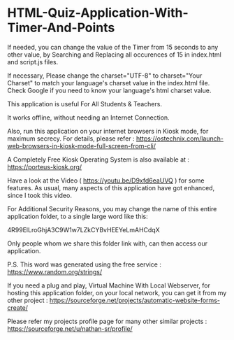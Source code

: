 # HTML-Quiz-Application-With-Timer-And-Points

If needed, you can change the value of the Timer from 15 seconds to any other value, by Searching and Replacing all occurences of 15 in index.html and script.js files.

If necessary, Please change the charset="UTF-8" to charset="Your Charset" to match your language's charset value in the index.html file. Check Google if you need to know your language's html charset value.

This application is useful For All Students & Teachers.

It works offline, without needing an Internet Connection.

Also, run this application on your internet browsers in Kiosk mode, for maximum secrecy. For details, please refer : https://ostechnix.com/launch-web-browsers-in-kiosk-mode-full-screen-from-cli/

A Completely Free Kiosk Operating System is also available at : https://porteus-kiosk.org/

Have a look at the Video ( https://youtu.be/D9xfd6eaUVQ ) for some features. As usual, many aspects of this application have got enhanced, since I took this video.


For Additional Security Reasons, you may change the name of this entire application folder, to a single large word like this:

4R99ElLroGhjA3C9W1w7LZkCYBvHEEYeLmAHCdqX

Only people whom we share this folder link with, can then access our application.

P.S. This word was generated using the free service : https://www.random.org/strings/


If you need a plug and play, Virtual Machine With Local Webserver, for hosting this application folder, on your local network, you can get it from my other project : https://sourceforge.net/projects/automatic-website-forms-create/


Please refer my projects profile page for many other similar projects : https://sourceforge.net/u/nathan-sr/profile/

